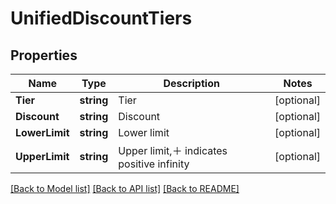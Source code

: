 # UnifiedDiscountTiers

## Properties

Name | Type | Description | Notes
------------ | ------------- | ------------- | -------------
**Tier** | **string** | Tier | [optional] 
**Discount** | **string** | Discount | [optional] 
**LowerLimit** | **string** | Lower limit | [optional] 
**UpperLimit** | **string** | Upper limit,＋ indicates positive infinity | [optional] 

[[Back to Model list]](../README.md#documentation-for-models) [[Back to API list]](../README.md#documentation-for-api-endpoints) [[Back to README]](../README.md)


